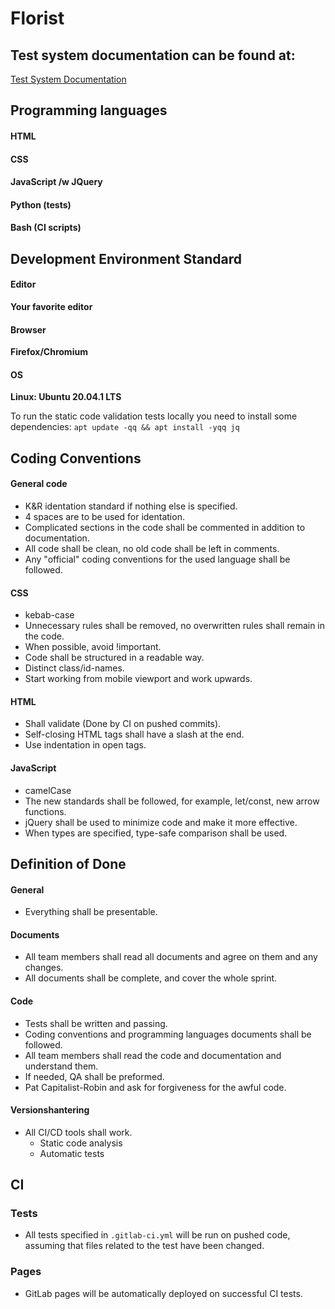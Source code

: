 # Florist

## Test system documentation can be found at:
[Test System Documentation](https://gitlab.com/the-travelling-salesmen/florist/-/blob/master/tests.md)

## Programming languages


#### HTML
#### CSS
#### JavaScript /w JQuery
#### Python (tests)
#### Bash (CI scripts)



## Development Environment Standard

#### Editor 
**Your favorite editor**

#### Browser 
**Firefox/Chromium**

#### OS 
**Linux: Ubuntu 20.04.1 LTS**

To run the static code validation tests locally you need to install some dependencies:
`apt update -qq && apt install -yqq jq`



## Coding Conventions

#### General code
+ K&R identation standard if nothing else is specified.
+ 4 spaces are to be used for identation.
+ Complicated sections in the code shall be commented in addition to documentation.
+ All code shall be clean, no old code shall be left in comments.
+ Any "official" coding conventions for the used language shall be followed.
#### CSS
+ kebab-case
+ Unnecessary rules shall be removed, no overwritten rules shall remain in the code.
+ When possible, avoid !important.
+ Code shall be structured in a readable way.
+ Distinct class/id-names.
+ Start working from mobile viewport and work upwards.
#### HTML
+ Shall validate (Done by CI on pushed commits).
+ Self-closing HTML tags shall have a slash at the end.
+ Use indentation in open tags.
#### JavaScript
+ camelCase
+ The new standards shall be followed, for example, let/const, new arrow functions.
+ jQuery shall be used to minimize code and make it more effective.
+ When types are specified, type-safe comparison shall be used.


## Definition of Done 

#### General
+ Everything shall be presentable.
#### Documents
+ All team members shall read all documents and agree on them and any changes.
+ All documents shall be complete, and cover the whole sprint.
#### Code
+ Tests shall be written and passing.
+ Coding conventions and programming languages documents shall be followed.
+ All team members shall read the code and documentation and understand them.
+ If needed, QA shall be preformed.
+ Pat Capitalist-Robin and ask for forgiveness for the awful code.
#### Versionshantering 
+ All CI/CD tools shall work.
  + Static code analysis
  + Automatic tests


## CI

### Tests
+ All tests specified in `.gitlab-ci.yml` will be run on pushed code, assuming that files related to the test have been changed.
### Pages
+ GitLab pages will be automatically deployed on successful CI tests.

